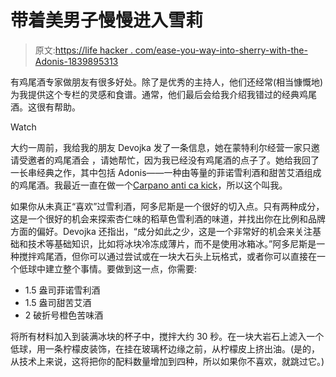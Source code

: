 # 带着美男子慢慢进入雪莉

> 原文:[https://life hacker . com/ease-you-way-into-sherry-with-the-Adonis-1839895313](https://lifehacker.com/ease-your-way-into-sherry-with-the-adonis-1839895313)

有鸡尾酒专家做朋友有很多好处。除了是优秀的主持人，他们还经常(相当慷慨地)为我提供这个专栏的灵感和食谱。通常，他们最后会给我介绍我错过的经典鸡尾酒。这很有帮助。

Watch

大约一周前，我给我的朋友 Devojka 发了一条信息，她在蒙特利尔经营一家只邀请受邀者的鸡尾酒会 ，请她帮忙，因为我已经没有鸡尾酒的点子了。她给我回了一长串经典之作，其中包括 Adonis——一种由等量的菲诺雪利酒和甜苦艾酒组成的鸡尾酒。我最近一直在做一个[Carpano anti ca kick](https://lifehacker.com/this-vermouth-and-pear-cocktail-is-ideal-for-crisp-even-1839722734)，所以这个叫我。

如果你从未真正“喜欢”过雪利酒，阿多尼斯是一个很好的切入点。只有两种成分，这是一个很好的机会来探索杏仁味的稻草色雪利酒的味道，并找出你在比例和品牌方面的偏好。Devojka 还指出，“成分如此之少，这是一个非常好的机会来关注基础和技术等基础知识，比如将冰块冷冻成薄片，而不是使用冰箱冰。”阿多尼斯是一种搅拌鸡尾酒，但你可以通过尝试或在一块大石头上玩格式，或者你可以直接在一个低球中建立整个事情。要做到这一点，你需要:

*   1.5 盎司菲诺雪利酒
*   1.5 盎司甜苦艾酒
*   2 破折号橙色苦味酒

将所有材料加入到装满冰块的杯子中，搅拌大约 30 秒。在一块大岩石上滤入一个低球，用一条柠檬皮装饰，在挂在玻璃杯边缘之前，从柠檬皮上挤出油。(是的，从技术上来说，这将把你的配料数量增加到四种，所以如果你不喜欢，就跳过它。)